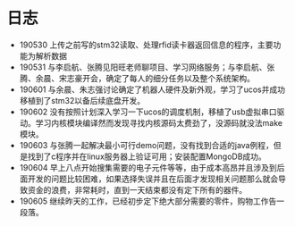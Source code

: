 # 日志
+ 190530 上传之前写的stm32读取、处理rfid读卡器返回信息的程序，主要功能为解析数据
+ 190531 与李启航、张腾见阳旺老师聊项目、学习网络服务；与李启航、张腾、余晨、宋志豪开会，确定了每人的细分任务以及整个系统架构。
+ 190601 与余晨、朱志强讨论确定了机器人硬件及新外观，学习了ucos并成功移植到了stm32以备后续底盘开发。
+ 190602 没有按照计划深入学习一下ucos的调度机制，移植了usb虚拟串口驱动。学习内核模块编译然而发现寻找内核源码太费劲了，没源码就没法make模块。
+ 190603 与张腾一起解决最小可行demo问题，没有找到合适的java例程，但是找到了c程序并在linux服务器上验证可用；安装配置MongoDB成功。
+ 190604 早上八点开始搜集需要的电子元件等等，由于成本高昂并且涉及到后面开发的问题比较困难，如果选择失误并且在后面才发现相关问题那么就会导致资金的浪费，非常耗时，直到一天结束都没有定下所有的器件。
+ 190605 继续昨天的工作，已经初步定下绝大部分需要的零件，购物工作告一段落。
